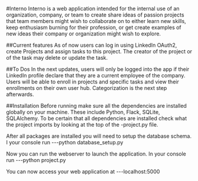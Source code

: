 #Interno
Interno is a web application intended for the internal use of an organization, company,
 or team to create share ideas of passion projects that team members might wish to collaborate
 on to either learn new skills, keep enthusiasm burning for their profession, or get create 
 examples of new ideas their company or organization might wish to explore.

##Current features
As of now users can log in using LinkedIn OAuth2, create Projects and assign tasks to this project. 
The creator of the project or of the task may delete or update the task.

##To Dos
In the next updates, users will only be logged into the app if their LinkedIn profile declare that they are
a current employee of the company. Users will be able to enroll in projects and specific tasks and view their 
enrollments on their own user hub. Categorization is the next step afterwards.

##Installation
Before running make sure all the dependencies are installed globally on your machine. These include Python,
Flack, SQLite, SQLAlchemy. To be certain that all dependencies are installed check what the project imports by 
looking at the top of the -project.py file.

After all packages are installed you will need to setup the database schema. I your console run 
 ---python database_setup.py

Now you can run the webserver to launch the application. In your console run ---python project.py

You can now access your web application at ---localhost:5000
